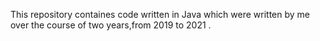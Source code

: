 This repository containes code written in Java which were written by me over the course of two years,from 2019 to 2021 .
